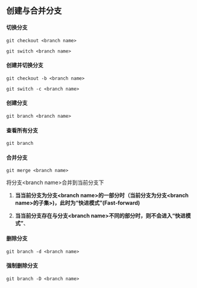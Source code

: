 ## 创建与合并分支

#### 切换分支

`git checkout <branch name>`

`git switch <branch name>`



#### 创建并切换分支

`git checkout -b <branch name>`

`git switch -c <branch name>`



#### 创建分支

`git branch <branch name>`



#### 查看所有分支

`git branch`



#### 合并分支

`git merge <branch name>`

将分支\<branch name>合并到当前分支下

1. **当当前分支为分支\<branch name>的一部分时（当前分支为分支\<branch name>的子集>)，此时为“快进模式”(Fast-forward)**

2. **当当前分支存在与分支\<branch name>不同的部分时，则不会进入“快进模式”**、

   

#### 删除分支

`git branch -d <branch name>`

#### 强制删除分支

`git branch -D <branch name>`

